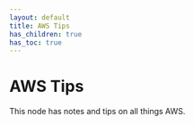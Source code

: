 ```yaml
---
layout: default
title: AWS Tips
has_children: true
has_toc: true
---
```


# AWS Tips

This node has notes and tips on all things AWS.